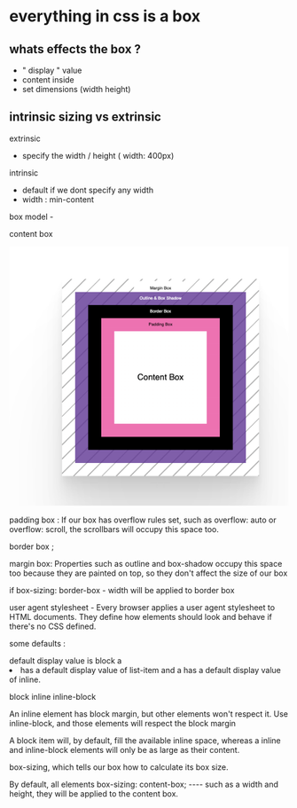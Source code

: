 

# everything in css is a box

## whats effects the box ? 
- " display " value 
- content inside 
- set dimensions (width height)

## intrinsic sizing vs extrinsic 

extrinsic 
- specify the width / height ( width: 400px)

intrinsic 
- default if we dont specify any width 
- width : min-content

box model - 

content box 

![MOBPC mobile and pc ](image.png)

padding box : If our box has overflow rules set, such as overflow: auto or overflow: scroll, the scrollbars will occupy this space too.


border box ; 

margin box: Properties such as outline and box-shadow occupy this space too because they are painted on top, so they don't affect the size of our box

if box-sizing: border-box - width will be applied to border box 


user agent stylesheet  - Every browser applies a user agent stylesheet to HTML documents. They define how elements should look and behave if there's no CSS defined.

some defaults :  
<div>  default display value is block
  a <li> has a default display value of list-item
   and a <span> has a default display value of inline.

block
inline
inline-block

An inline element has block margin, but other elements won't respect it.
Use inline-block, and those elements will respect the block margin
 
A block item will, by default, fill the available inline space, whereas a inline and inline-block elements will only be as large as their content.



box-sizing, which tells our box how to calculate its box size. 

By default, all elements 
         box-sizing: content-box; ----   such as a width and height, they will be applied to the content box. 

